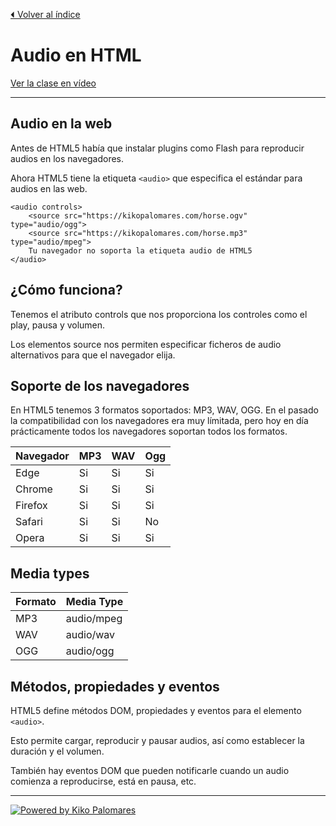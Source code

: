 [⏴ Volver al índice](../../README.md#índice-del-curso)

# Audio en HTML

[Ver la clase en vídeo](https://kikopalomares.com/clases/como-poner-un-audio-en-html)

_____

## Audio en la web

Antes de HTML5 había que instalar plugins como Flash para reproducir audios en los navegadores.

Ahora HTML5 tiene la etiqueta `<audio>` que especifica el estándar para audios en las web.

    <audio controls>
        <source src="https://kikopalomares.com/horse.ogv" type="audio/ogg">
        <source src="https://kikopalomares.com/horse.mp3" type="audio/mpeg">
        Tu navegador no soporta la etiqueta audio de HTML5
    </audio>

## ¿Cómo funciona?

Tenemos el atributo controls que nos proporciona los controles como el play, pausa y volumen.

Los elementos source nos permiten especificar ficheros de audio alternativos para que el navegador elija.

## Soporte de los navegadores

En HTML5 tenemos 3 formatos soportados: MP3, WAV, OGG. En el pasado la compatibilidad con los navegadores era muy límitada, pero hoy en día prácticamente todos los navegadores soportan todos los formatos.

| Navegador | MP3 | WAV | Ogg |
|----|----|----|----|
| Edge | Si | Si | Si |
| Chrome | Si | Si | Si |
| Firefox | Si | Si | Si |
| Safari | Si | Si | No |
| Opera | Si | Si | Si |

## Media types

| Formato | Media Type |
|----|----|
| MP3 | audio/mpeg |
| WAV | audio/wav |
| OGG | audio/ogg |

## Métodos, propiedades y eventos

HTML5 define métodos DOM, propiedades y eventos para el elemento `<audio>`.

Esto permite cargar, reproducir y pausar audios, así como establecer la duración y el volumen.

También hay eventos DOM que pueden notificarle cuando un audio comienza a reproducirse, está en pausa, etc.

------------
[![Powered by Kiko Palomares](https://img.shields.io/badge/-Powered%20by%20Kiko%20Palomares-red)](https://kikopalomares.com/)